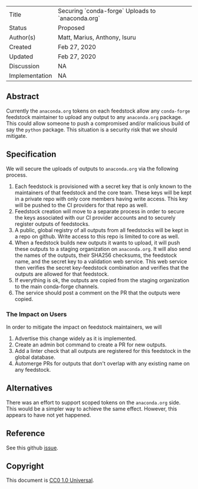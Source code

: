 
<table>
<tr><td> Title </td><td> Securing `conda-forge` Uploads to `anaconda.org` </td>
<tr><td> Status </td><td> Proposed </td></tr>
<tr><td> Author(s) </td><td> Matt, Marius, Anthony, Isuru</td></tr>
<tr><td> Created </td><td> Feb 27, 2020</td></tr>
<tr><td> Updated </td><td> Feb 27, 2020</td></tr>
<tr><td> Discussion </td><td> NA </td></tr>
<tr><td> Implementation </td><td> NA </td></tr>
</table>

## Abstract

Currently the `anaconda.org` tokens on each feedstock allow any `conda-forge`
feedstock maintainer to upload any output to any `anaconda.org` package.
This could allow someone to push a compromised and/or malicious build
of say the `python` package. This situation is a security risk that we
should mitigate.

## Specification

We will secure the uploads of outputs to `anaconda.org` via the following process.

1. Each feedstock is provisioned with a secret key that is only known to the
   maintainers of that feedstock and the core team. These keys will be kept in
   a private repo with only core members having write access. This key will be pushed to
   the CI providers for that repo as well.
2. Feedstock creation will move to a separate process in order to secure the keys
   associated with our CI provider accounts and to securely register outputs of feedstocks.
3. A public, global registry of all outputs from all feedstocks will be kept
   in a repo on github. Write access to this repo is limited to core as well.
4. When a feedstock builds new outputs it wants to upload, it will push these outputs
   to a staging organization on `anaconda.org`. It will also send the names of the
   outputs, their SHA256 checksums, the feedstock name, and the secret key to a
   validation web service. This web service then verifies the secret key-feedstock
   combination and verifies that the outputs are allowed for that feedstock.
4. If everything is ok, the outputs are copied from the staging organization to the
   main conda-forge channels.
6. The service should post a comment on the PR that the outputs were copied.


### The Impact on Users

In order to mitigate the impact on feedstock maintainers, we will

1. Advertise this change widely as it is implemented.
2. Create an admin bot command to create a PR for new outputs.
3. Add a linter check that all outputs are registered for this feedstock in the global database.
4. Automerge PRs for outputs that don't overlap with any
   existing name on any feedstock.

## Alternatives

There was an effort to support scoped tokens on the `anaconda.org` side. This
would be a simpler way to achieve the same effect. However, this appears to have
not yet happened.

## Reference

See this github [issue](https://github.com/conda-forge/conda-smithy/issues/1061).

## Copyright

This document is [CC0 1.0 Universal](https://creativecommons.org/publicdomain/zero/1.0/).

